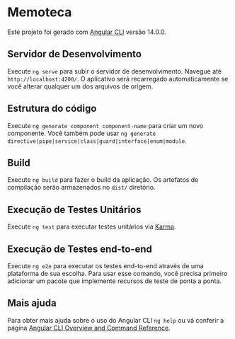 # Memoteca

Este projeto foi gerado com [Angular CLI](https://github.com/angular/angular-cli) versão 14.0.0.

## Servidor de Desenvolvimento

Execute `ng serve` para subir o servidor de desenvolvimento. Navegue até `http://localhost:4200/`. O aplicativo será recarregado automaticamente se você alterar qualquer um dos arquivos de origem.

## Estrutura do código

Execute `ng generate component component-name` para criar um novo componente. Você também pode usar `ng generate directive|pipe|service|class|guard|interface|enum|module`.

## Build

Execute `ng build` para fazer o build da aplicação. Os artefatos de compilação serão armazenados no `dist/` diretório.

## Execução de Testes Unitários

Execute `ng test` para executar testes unitários via [Karma](https://karma-runner.github.io).

## Execução de Testes end-to-end

Execute `ng e2e` para executar os testes end-to-end através de uma plataforma de sua escolha. Para usar esse comando, você precisa primeiro adicionar um pacote que implemente recursos de teste de ponta a ponta.

## Mais ajuda

Para obter mais ajuda sobre o uso do Angular CLI `ng help` ou vá conferir a página [Angular CLI Overview and Command Reference](https://angular.io/cli).

